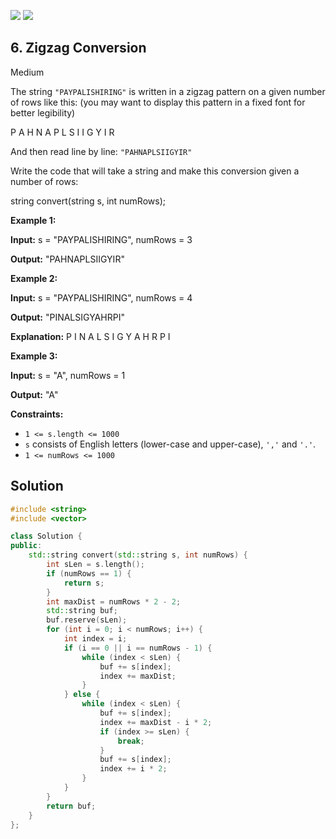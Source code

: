 [![](https://img.shields.io/github/stars/LeetCode-in-Cpp/LeetCode-in-Cpp?label=Stars&style=flat-square)](https://github.com/LeetCode-in-Cpp/LeetCode-in-Cpp)
[![](https://img.shields.io/github/forks/LeetCode-in-Cpp/LeetCode-in-Cpp?label=Fork%20me%20on%20GitHub%20&style=flat-square)](https://github.com/LeetCode-in-Cpp/LeetCode-in-Cpp/fork)

## 6\. Zigzag Conversion

Medium

The string `"PAYPALISHIRING"` is written in a zigzag pattern on a given number of rows like this: (you may want to display this pattern in a fixed font for better legibility)

P A H N A P L S I I G Y I R 

And then read line by line: `"PAHNAPLSIIGYIR"`

Write the code that will take a string and make this conversion given a number of rows:

string convert(string s, int numRows); 

**Example 1:**

**Input:** s = "PAYPALISHIRING", numRows = 3

**Output:** "PAHNAPLSIIGYIR" 

**Example 2:**

**Input:** s = "PAYPALISHIRING", numRows = 4

**Output:** "PINALSIGYAHRPI"

**Explanation:** P I N A L S I G Y A H R P I 

**Example 3:**

**Input:** s = "A", numRows = 1

**Output:** "A" 

**Constraints:**

*   `1 <= s.length <= 1000`
*   `s` consists of English letters (lower-case and upper-case), `','` and `'.'`.
*   `1 <= numRows <= 1000`

## Solution

```cpp
#include <string>
#include <vector>

class Solution {
public:
    std::string convert(std::string s, int numRows) {
        int sLen = s.length();
        if (numRows == 1) {
            return s;
        }
        int maxDist = numRows * 2 - 2;
        std::string buf;
        buf.reserve(sLen);
        for (int i = 0; i < numRows; i++) {
            int index = i;
            if (i == 0 || i == numRows - 1) {
                while (index < sLen) {
                    buf += s[index];
                    index += maxDist;
                }
            } else {
                while (index < sLen) {
                    buf += s[index];
                    index += maxDist - i * 2;
                    if (index >= sLen) {
                        break;
                    }
                    buf += s[index];
                    index += i * 2;
                }
            }
        }
        return buf;
    }
};
```